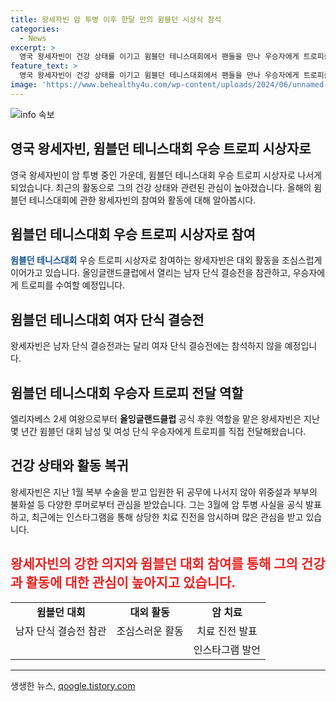 ```yaml
---
title: 왕세자빈 암 투병 이후 한달 만의 윔블던 시상식 참석
categories:
  - News
excerpt: >
  영국 왕세자빈이 건강 상태를 이기고 윔블던 테니스대회에서 팬들을 만나 우승자에게 트로피를 수여할 예정이다. 대외 활동을 자제해온 그가 공식 석상에 모습을 비추는 건 시아버지인 찰스 3세 국왕의 생일 행사 참석 이후 한 달 만이다. 왕세자빈은 2016년부터 윔블던 대회 남성·여성 단식 우승자에게 트로피를 전달해왔으며, 암 투병 이후에도 행사 참석 등으로 대중 앞에 자주 모습을 드러내고 있다.
feature_text: >
  영국 왕세자빈이 건강 상태를 이기고 윔블던 테니스대회에서 팬들을 만나 우승자에게 트로피를 수여할 예정이다. 대외 활동을 자제해온 그가 공식 석상에 모습을 비추는 건 시아버지인 찰스 3세 국왕의 생일 행사 참석 이후 한 달 만이다. 왕세자빈은 2016년부터 윔블던 대회 남성·여성 단식 우승자에게 트로피를 전달해왔으며, 암 투병 이후에도 행사 참석 등으로 대중 앞에 자주 모습을 드러내고 있다.
image: 'https://www.behealthy4u.com/wp-content/uploads/2024/06/unnamed-file.png'
---
```


<p><img src="https://www.behealthy4u.com/wp-content/uploads/2024/06/unnamed-file.png" alt="info 속보" /></p>

<h2>영국 왕세자빈, 윔블던 테니스대회 우승 트로피 시상자로</h2>

<p data-ke-size="size16">영국 왕세자빈이 암 투병 중인 가운데, 윔블던 테니스대회 우승 트로피 시상자로 나서게 되었습니다. 최근의 활동으로 그의 건강 상태와 관련된 관심이 높아졌습니다. 올해의 윔블던 테니스대회에 관한 왕세자빈의 참여와 활동에 대해 알아봅시다.</p>

<h2>윔블던 테니스대회 우승 트로피 시상자로 참여</h2>

<p><b><span style="color: #1a5490;">윔블던 테니스대회</span></b> 우승 트로피 시상자로 참여하는 왕세자빈은 대외 활동을 조심스럽게 이어가고 있습니다. 올잉글랜드클럽에서 열리는 남자 단식 결승전을 참관하고, 우승자에게 트로피를 수여할 예정입니다.</p>

<h2>윔블던 테니스대회 여자 단식 결승전</h2>

<p>왕세자빈은 남자 단식 결승전과는 달리 여자 단식 결승전에는 참석하지 않을 예정입니다.</p>

<h2>윔블던 테니스대회 우승자 트로피 전달 역할</h2>

<p>엘리자베스 2세 여왕으로부터 <b>올잉글랜드클럽</b> 공식 후원 역할을 맡은 왕세자빈은 지난 몇 년간 윔블던 대회 남성 및 여성 단식 우승자에게 트로피를 직접 전달해왔습니다.</p>

<h2>건강 상태와 활동 복귀</h2>

<p>왕세자빈은 지난 1월 복부 수술을 받고 입원한 뒤 공무에 나서지 않아 위중설과 부부의 불화설 등 다양한 루머로부터 관심을 받았습니다. 그는 3월에 암 투병 사실을 공식 발표하고, 최근에는 인스타그램을 통해 상당한 치료 진전을 암시하며 많은 관심을 받고 있습니다.</p>

<h2><span style="color: #ee2323;"><b>왕세자빈의 강한 의지와 윔블던 대회 참여를 통해 그의 건강과 활동에 대한 관심이 높아지고 있습니다.</b></span></h2>

<table>
<tbody>
<tr>
<td style="text-align: center; height: 17px;"><b>윔블던 대회</b></td>
<td style="text-align: center; height: 17px;"><b>대외 활동</b></td>
<td style="text-align: center; height: 17px;"><b>암 치료</b></td>
</tr>
<tr>
<td style="text-align: center; height: 17px;">남자 단식 결승전 참관</td>
<td style="text-align: center; height: 17px;">조심스러운 활동</td>
<td style="text-align: center; height: 17px;">치료 진전 발표</td>
</tr>
<tr>
<td style="text-align: center; height: 17px;"></td>
<td style="text-align: center; height: 17px;"></td>
<td style="text-align: center; height: 17px;">인스타그램 발언</td>
</tr>
</tbody>
</table>

<hr>
생생한 뉴스, <a href="https://qoogle.tistory.com" rel="dofollow">qoogle.tistory.com</a>


